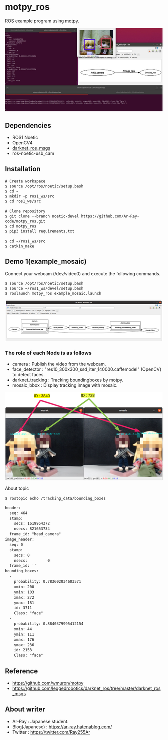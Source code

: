 # motpy_ros
ROS example program using [motpy](https://github.com/wmuron/motpy).

![example](pictures_for_readme/example.jpg)

## Dependencies

- ROS1 Noetic
- OpenCV4
- [darknet_ros_msgs](https://github.com/leggedrobotics/darknet_ros/tree/master/darknet_ros_msgs)
- ros-noetic-usb_cam

## Installation

```shell
# Create workspace
$ source /opt/ros/noetic/setup.bash
$ cd ~
$ mkdir -p ros1_ws/src
$ cd ros1_ws/src

# Clone repository
$ git clone --branch noetic-devel https://github.com/Ar-Ray-code/motpy_ros.git
$ cd motpy_ros
$ pip3 install requirements.txt

$ cd ~/ros1_ws/src
$ catkin_make
```



## Demo 1(example_mosaic)

Connect your webcam (/dev/video0) and execute the following commands.

```shell
$ source /opt/ros/noetic/setup.bash
$ source ~/ros1_ws/devel/setup.bash
$ roslaunch motpy_ros example_mosaic.launch
```

![Rqt_graph_example_mosaic](pictures_for_readme/Rqt_graph_example_mosaic.png)

### The role of each Node is as follows

- camera : Publish the video from the webcam.
- face_detector : "res10_300x300_ssd_iter_140000.caffemodel" (OpenCV) to detect faces.
- darknet_tracking : Tracking boundingboxes by motpy.
- mosaic_bbox : Display tracking image with mosaic.

![tracking](pictures_for_readme/tracking.png)

About topic

`$ rostopic echo /tracking_data/bounding_boxes`

```txt
header: 
  seq: 464
  stamp: 
    secs: 1619954372
    nsecs: 821653734
  frame_id: "head_camera"
image_header: 
  seq: 0
  stamp: 
    secs: 0
    nsecs:         0
  frame_id: ''
bounding_boxes: 
  - 
    probability: 0.783602034603571
    xmin: 200
    ymin: 103
    xmax: 272
    ymax: 181
    id: 3711
    Class: "face"
  - 
    probability: 0.8840379995412154
    xmin: 44
    ymin: 111
    xmax: 176
    ymax: 236
    id: 2153
    Class: "face"

```



## Reference

- https://github.com/wmuron/motpy
- https://github.com/leggedrobotics/darknet_ros/tree/master/darknet_ros_msgs

## About writer

- Ar-Ray : Japanese student. 
- Blog(Japanese) : https://ar-ray.hatenablog.com/
- Twitter : https://twitter.com/Ray255Ar


